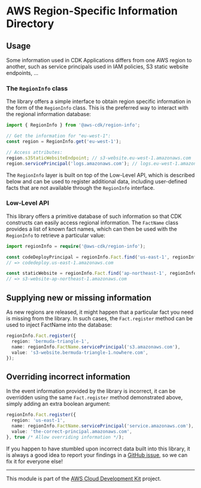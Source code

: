 # AWS Region-Specific Information Directory
## Usage
Some information used in CDK Applications differs from one AWS region to
another, such as service principals used in IAM policies, S3 static website
endpoints, ...

### The `RegionInfo` class
The library offers a simple interface to obtain region specific information in
the form of the `RegionInfo` class. This is the preferred way to interact with
the regional information database:

```ts
import { RegionInfo } from '@aws-cdk/region-info';

// Get the information for "eu-west-1":
const region = RegionInfo.get('eu-west-1');

// Access attributes:
region.s3StaticWebsiteEndpoint; // s3-website.eu-west-1.amazonaws.com
region.servicePrincipal('logs.amazonaws.com'); // logs.eu-west-1.amazonaws.com
```

The `RegionInfo` layer is built on top of the Low-Level API, which is described
below and can be used to register additional data, including user-defined facts
that are not available through the `RegionInfo` interface.

### Low-Level API
This library offers a primitive database of such information so that CDK
constructs can easily access regional information. The `FactName` class provides
a list of known fact names, which can then be used with the `RegionInfo` to
retrieve a particular value:

```ts
import regionInfo = require('@aws-cdk/region-info');

const codeDeployPrincipal = regionInfo.Fact.find('us-east-1', regionInfo.FactName.servicePrincipal('codedeploy.amazonaws.com'));
// => codedeploy.us-east-1.amazonaws.com

const staticWebsite = regionInfo.Fact.find('ap-northeast-1', regionInfo.FactName.s3StaticWebsiteEndpoint);
// => s3-website-ap-northeast-1.amazonaws.com
```

## Supplying new or missing information
As new regions are released, it might happen that a particular fact you need is
missing from the library. In such cases, the `Fact.register` method can be used
to inject FactName into the database:

```ts
regionInfo.Fact.register({
  region: 'bermuda-triangle-1',
  name: regionInfo.FactName.servicePrincipal('s3.amazonaws.com'),
  value: 's3-website.bermuda-triangle-1.nowhere.com',
});
```

## Overriding incorrect information
In the event information provided by the library is incorrect, it can be
overridden using the same `Fact.register` method demonstrated above, simply
adding an extra boolean argument:

```ts
regionInfo.Fact.register({
  region: 'us-east-1',
  name: regionInfo.FactName.servicePrincipal('service.amazonaws.com'),
  value: 'the-correct-principal.amazonaws.com',
}, true /* Allow overriding information */);
```

If you happen to have stumbled upon incorrect data built into this library, it
is always a good idea to report your findings in a [GitHub issue], so we can fix
it for everyone else!

[GitHub issue]: https://github.com/awslabs/aws-cdk/issues

---

This module is part of the [AWS Cloud Development Kit](https://github.com/awslabs/aws-cdk) project.

